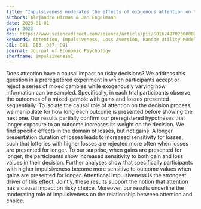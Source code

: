 ```yaml
---
title: "Impulsiveness moderates the effects of exogenous attention on the sensitivity to gains and losses in risky lotteries"
authors: Alejandro Hirmas & Jan Engelmann
date: 2023-01-01
year: 2023
doi: https://www.sciencedirect.com/science/article/pii/S0167487023000016
keywords: Attention, Impulsiveness, Loss Aversion, Random Utility Models.
JEL: D81, D83, D87, D91 
journal: Journal of Economic Psychology
shortname: impulsiveness1
---
```


Does attention have a causal impact on risky decisions? We address this question in a preregistered experiment in which participants accept or reject a series of mixed gambles while exogenously varying how information can be sampled. Specifically, in each trial participants observe the outcomes of a mixed-gamble with gains and losses presented sequentially. To isolate the causal role of attention on the decision process, we manipulate for how long each outcome is presented before showing the next one. Our results partially confirm our preregistered hypotheses that longer exposure to an outcome increases its weight on the decision. We find specific effects in the domain of losses, but not gains. A longer presentation duration of losses leads to increased sensitivity for losses, such that lotteries with higher losses are rejected more often when losses are presented for longer. To our surprise, when gains are presented for longer, the participants show increased sensitivity to both gain and loss values in their decision. Further analyses show that specifically participants with higher impulsiveness become more sensitive to outcome values when gains are presented for longer. Attentional impulsiveness is the strongest driver of this effect. Jointly, these results support the notion that attention has a causal impact on risky choice. Moreover, our results underline the moderating role of impulsiveness on the relationship between attention and choice.  

